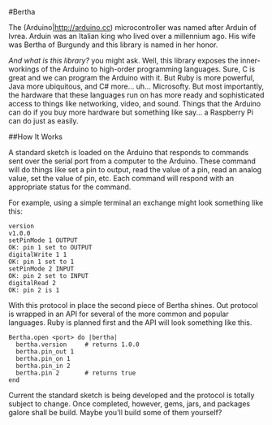 #Bertha

The (Arduino|http://arduino.cc) microcontroller was named after Arduin of Ivrea.  Arduin was an Italian king who
lived over a millennium ago.  His wife was Bertha of Burgundy and this library is named in her honor.

_And what is this library?_ you might ask.  Well, this library exposes the inner-workings of the Arduino to high-order
programming languages.  Sure, C is great and we can program the Arduino with it.  But Ruby is more powerful, Java
more ubiquitous, and C# more... uh... Microsofty.  But most importantly, the hardware that these languages run on
has more ready and sophisticated access to things like networking, video, and sound.  Things that the Arduino can
do if you buy more hardware but something like say... a Raspberry Pi can do just as easily.

##How It Works

A standard sketch is loaded on the Arduino that responds to commands sent over the serial port from a computer to
the Arduino.  These command will do things like set a pin to output, read the value of a pin, read an analog value,
set the value of pin, etc.  Each command will respond with an appropriate status for the command.

For example, using a simple terminal an exchange might look something like this:

    version
    v1.0.0
    setPinMode 1 OUTPUT
    OK: pin 1 set to OUTPUT
    digitalWrite 1 1
    OK: pin 1 set to 1
    setPinMode 2 INPUT
    OK: pin 2 set to INPUT
    digitalRead 2
    OK: pin 2 is 1

With this protocol in place the second piece of Bertha shines.  Out protocol is wrapped in an API for several
of the more common and popular languages.  Ruby is planned first and the API will look something like this.

    Bertha.open <port> do |bertha|
      bertha.version     # returns 1.0.0
      bertha.pin_out 1
      bertha.pin_on 1
      bertha.pin_in 2
      bertha.pin 2       # returns true
    end

Current the standard sketch is being developed and the protocol is totally subject to change.  Once completed,
however, gems, jars, and packages galore shall be build.  Maybe you'll build some of them yourself?
